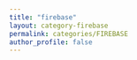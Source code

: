 ```yaml
---
title: "firebase"
layout: category-firebase
permalink: categories/FIREBASE
author_profile: false
---
```

